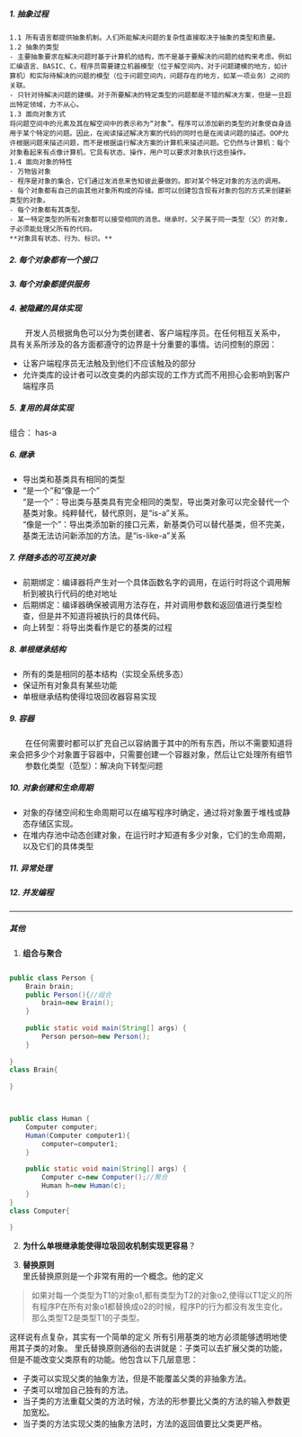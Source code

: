 ##### 1. 抽象过程
    1.1 所有语言都提供抽象机制。人们所能解决问题的复杂性直接取决于抽象的类型和质量。  
    1.2 抽象的类型
    - 主要抽象要求在解决问题时基于计算机的结构，而不是基于要解决的问题的结构来考虑。例如汇编语言、BASIC、C，程序员需要建立机器模型（位于解空间内，对于问题建模的地方，如计算机）和实际待解决的问题的模型（位于问题空间内，问题存在的地方，如某一项业务）之间的关联。
    - 只针对待解决问题的建模。对于所要解决的特定类型的问题都是不错的解决方案，但是一旦超出特定领域，力不从心。
    1.3 面向对象方式  
    将问题空间中的元素及其在解空间中的表示称为“对象”。程序可以添加新的类型的对象使自身适用于某个特定的问题。因此，在阅读描述解决方案的代码的同时也是在阅读问题的描述。OOP允许根据问题来描述问题，而不是根据运行解决方案的计算机来描述问题。它仍然与计算机：每个对象看起来有点像计算机，它具有状态、操作，用户可以要求对象执行这些操作。
    1.4 面向对象的特性
    - 万物皆对象
    - 程序是对象的集合，它们通过发消息来告知彼此要做的。即对某个特定对象的方法的调用。
    - 每个对象都有自己的由其他对象所构成的存储。即可以创建包含现有对象的包的方式来创建新类型的对象。
    - 每个对象都有其类型。
    - 某一特定类型的所有对象都可以接受相同的消息。继承时，父子属于同一类型（父）的对象，子必须能处理父所有的代码。  
    **对象具有状态、行为、标识。**
##### 2. 每个对象都有一个接口
##### 3. 每个对象都提供服务
##### 4. 被隐藏的具体实现   
&emsp;&emsp;开发人员根据角色可以分为类创建者、客户端程序员。在任何相互关系中， 具有关系所涉及的各方面都遵守的边界是十分重要的事情。访问控制的原因：
- 让客户端程序员无法触及到他们不应该触及的部分
- 允许类库的设计者可以改变类的内部实现的工作方式而不用担心会影响到客户端程序员
##### 5. 复用的具体实现
组合： has-a
##### 6. 继承
- 导出类和基类具有相同的类型
- “是一个”和“像是一个”  
“是一个”：导出类与基类具有完全相同的类型，导出类对象可以完全替代一个基类对象。纯粹替代，替代原则，是“is-a”关系。  
“像是一个”：导出类添加新的接口元素，新基类仍可以替代基类，但不完美，基类无法访问新添加的方法。是“is-like-a”关系
##### 7. 伴随多态的可互换对象
- 前期绑定：编译器将产生对一个具体函数名字的调用，在运行时将这个调用解析到被执行代码的绝对地址
- 后期绑定：编译器确保被调用方法存在，并对调用参数和返回值进行类型检查，但是并不知道将被执行的具体代码。
- 向上转型：将导出类看作是它的基类的过程
##### 8. 单根继承结构
- 所有的类是相同的基本结构（实现全系统多态）
- 保证所有对象具有某些功能
- 单根继承结构使得垃圾回收器容易实现
##### 9. 容器
&emsp;&emsp;在任何需要时都可以扩充自己以容纳置于其中的所有东西，所以不需要知道将来会把多少个对象置于容器中，只需要创建一个容器对象，然后让它处理所有细节  
&emsp;&emsp;参数化类型（范型）：解决向下转型问题
##### 10. 对象创建和生命周期
- 对象的存储空间和生命周期可以在编写程序时确定，通过将对象置于堆栈或静态存储区实现。
- 在堆内存池中动态创建对象，在运行时才知道有多少对象，它们的生命周期，以及它们的具体类型
##### 11. 异常处理
##### 12. 并发编程


----
##### 其他
1. **组合与聚合**
```java

public class Person {
    Brain brain;
    public Person(){//组合
        brain=new Brain();
    }
 
    public static void main(String[] args) {
        Person person=new Person();
    }
 
}
class Brain{
 
}



public class Human {
    Computer computer;
    Human(Computer computer1){
        computer=computer1;
    }
 
    public static void main(String[] args) {
        Computer c=new Computer();//聚合
        Human h=new Human(c);
    }
}
class Computer{
    
}
```
2. **为什么单根继承能使得垃圾回收机制实现更容易**？

3. **替换原则**  
里氏替换原则是一个非常有用的一个概念。他的定义
> 如果对每一个类型为T1的对象o1,都有类型为T2的对象o2,使得以T1定义的所有程序P在所有对象o1都替换成o2的时候，程序P的行为都没有发生变化，那么类型T2是类型T1的子类型。

这样说有点复杂，其实有一个简单的定义
所有引用基类的地方必须能够透明地使用其子类的对象。
里氏替换原则通俗的去讲就是：子类可以去扩展父类的功能，但是不能改变父类原有的功能。他包含以下几层意思：
- 子类可以实现父类的抽象方法，但是不能覆盖父类的非抽象方法。
- 子类可以增加自己独有的方法。
- 当子类的方法重载父类的方法时候，方法的形参要比父类的方法的输入参数更加宽松。
- 当子类的方法实现父类的抽象方法时，方法的返回值要比父类更严格。